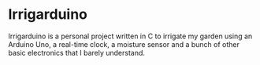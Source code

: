 # Irrigarduino

Irrigarduino is a personal project written in C to irrigate my garden using an Arduino Uno, a real-time clock, a moisture sensor and a bunch of other basic electronics that I barely understand.